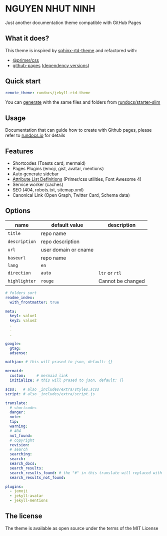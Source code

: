# NGUYEN NHUT NINH

Just another documentation theme compatible with GitHub Pages

## What it does?

This theme is inspired by [sphinx-rtd-theme](https://github.com/readthedocs/sphinx_rtd_theme) and refactored with:

- [@primer/css](https://github.com/primer/css)
- [github-pages](https://github.com/github/pages-gem) ([dependency versions](https://pages.github.com/versions/))

## Quick start

```yml
remote_theme: rundocs/jekyll-rtd-theme
```

You can [generate](https://github.com/rundocs/starter-slim/generate) with the same files and folders from [rundocs/starter-slim](https://github.com/rundocs/starter-slim/)

## Usage

Documentation that can guide how to create with Github pages, please refer to [rundocs.io](https://rundocs.io) for details

## Features

- Shortcodes (Toasts card, mermaid)
- Pages Plugins (emoji, gist, avatar, mentions)
- Auto generate sidebar
- [Attribute List Definitions](https://kramdown.gettalong.org/syntax.html#attribute-list-definitions) (Primer/css utilities, Font Awesome 4)
- Service worker (caches)
- SEO (404, robots.txt, sitemap.xml)
- Canonical Link (Open Graph, Twitter Card, Schema data)

## Options

| name          | default value        | description       |
| ------------- | -------------------- | ----------------- |
| `title`       | repo name            |                   |
| `description` | repo description     |                   |
| `url`         | user domain or cname |                   |
| `baseurl`     | repo name            |                   |
| `lang`        | `en`                 |                   |
| `direction`   | `auto`               | `ltr` or `rtl`    |
| `highlighter` | `rouge`              | Cannot be changed |

```yml
# folders sort
readme_index:
  with_frontmatter: true

meta:
  key1: value1
  key2: value2
  .
  .
  .

google:
  gtag:
  adsense:

mathjax: # this will prased to json, default: {}

mermaid:
  custom:     # mermaid link
  initialize: # this will prased to json, default: {}

scss:   # also _includes/extra/styles.scss
script: # also _includes/extra/script.js

translate:
  # shortcodes
  danger:
  note:
  tip:
  warning:
  # 404
  not_found:
  # copyright
  revision:
  # search
  searching:
  search:
  search_docs:
  search_results:
  search_results_found: # the "#" in this translate will replaced with results size!
  search_results_not_found:

plugins:
  - jemoji
  - jekyll-avatar
  - jekyll-mentions
```

## The license

The theme is available as open source under the terms of the MIT License
